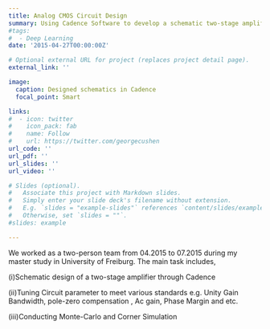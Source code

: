 ```yaml
---
title: Analog CMOS Circuit Design 
summary: Using Cadence Software to develop a schematic two-stage amplifier satisfying the constraints
#tags:
#  - Deep Learning
date: '2015-04-27T00:00:00Z'

# Optional external URL for project (replaces project detail page).
external_link: ''

image:
  caption: Designed schematics in Cadence
  focal_point: Smart

links:
#  - icon: twitter
#    icon_pack: fab
#    name: Follow
#    url: https://twitter.com/georgecushen
url_code: ''
url_pdf: ''
url_slides: ''
url_video: ''

# Slides (optional).
#   Associate this project with Markdown slides.
#   Simply enter your slide deck's filename without extension.
#   E.g. `slides = "example-slides"` references `content/slides/example-slides.md`.
#   Otherwise, set `slides = ""`.
#slides: example

---
```

We worked as a two-person team from 04.2015 to 07.2015 during my master study in University of Freiburg. The main task includes,

(i)Schematic design of a two-stage amplifier through Cadence

(ii)Tuning Circuit parameter to meet various standards e.g. Unity Gain Bandwidth, pole-zero compensation , Ac gain, Phase Margin and etc.

(iii)Conducting Monte-Carlo and Corner Simulation

